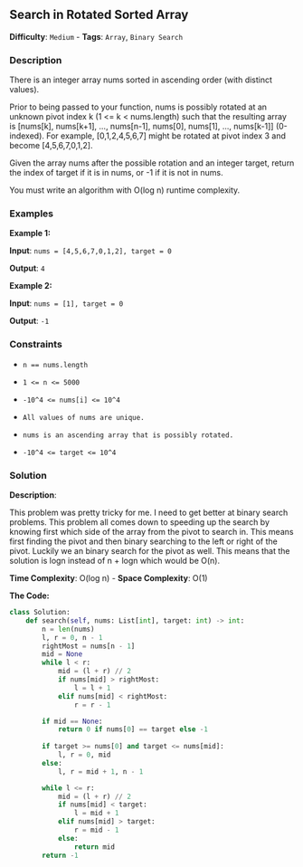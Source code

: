 ## Search in Rotated Sorted Array

**Difficulty**: `Medium` - **Tags**: `Array`, `Binary Search`

### Description

There is an integer array nums sorted in ascending order (with distinct values).

Prior to being passed to your function, nums is possibly rotated at an unknown pivot index k (1 <= k < nums.length) such that the resulting array is [nums[k], nums[k+1], ..., nums[n-1], nums[0], nums[1], ..., nums[k-1]] (0-indexed). For example, [0,1,2,4,5,6,7] might be rotated at pivot index 3 and become [4,5,6,7,0,1,2].

Given the array nums after the possible rotation and an integer target, return the index of target if it is in nums, or -1 if it is not in nums.

You must write an algorithm with O(log n) runtime complexity.

### Examples

**Example 1:**

**Input**: ```nums = [4,5,6,7,0,1,2], target = 0```

**Output**: ```4```

**Example 2:**

**Input**: ```nums = [1], target = 0```

**Output**: ```-1```

### Constraints

- `n == nums.length`

- `1 <= n <= 5000`

- `-10^4 <= nums[i] <= 10^4`

- `All values of nums are unique.`

- `nums is an ascending array that is possibly rotated.`

- `-10^4 <= target <= 10^4`

### Solution

**Description**:

This problem was pretty tricky for me. I need to get better at binary search problems. This problem all comes down to speeding up the search by knowing first which side of the array from the pivot to search in. This means first finding the pivot and then binary searching to the left or right of the pivot. Luckily we an binary search for the pivot as well. This means that the solution is logn instead of n + logn which would be O(n).

**Time Complexity**: O(log n) - **Space Complexity**: O(1) 

**The Code:**

```python
class Solution:
    def search(self, nums: List[int], target: int) -> int:
        n = len(nums)
        l, r = 0, n - 1
        rightMost = nums[n - 1]
        mid = None
        while l < r:
            mid = (l + r) // 2
            if nums[mid] > rightMost:
                l = l + 1
            elif nums[mid] < rightMost:
                r = r - 1

        if mid == None:
            return 0 if nums[0] == target else -1
        
        if target >= nums[0] and target <= nums[mid]:
            l, r = 0, mid
        else:
            l, r = mid + 1, n - 1

        while l <= r:
            mid = (l + r) // 2
            if nums[mid] < target:
                l = mid + 1
            elif nums[mid] > target:
                r = mid - 1
            else:
                return mid
        return -1
```